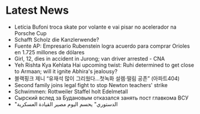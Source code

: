 # Latest News
-  Letícia Bufoni troca skate por volante e vai pisar no acelerador na Porsche Cup
-  Schafft Scholz die Kanzlerwende?
-  Fuente AP: Empresario Rubenstein logra acuerdo para comprar Orioles en 1.725 millones de dólares
-  Girl, 12, dies in accident in Jurong; van driver arrested - CNA
-  Yeh Rishta Kya Kehlata Hai upcoming twist: Ruhi determined to get close to Armaan; will it ignite Abhira's jealousy?
-  블랙핑크 제니 “유재석 많이 그리웠다…첫녹화 설렘·떨림 공존” (아파트404)
-  Second family joins legal fight to stop Newton teachers' strike
-  Schwimmen: Rottweiler Staffel holt Edelmetall
-  Сырский вслед за Будановым отказался занять пост главкома ВСУ
-  "الدستوري" يحسم اليوم مصير القيادة العسكرية
